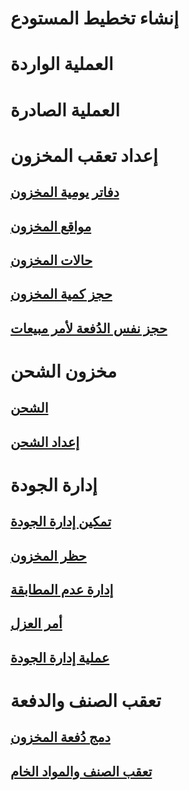# إنشاء تخطيط المستودع
# العملية الواردة
# العملية الصادرة
# إعداد تعقب المخزون
## [دفاتر يومية المخزون](inventory-journals.md)
## [مواقع المخزون](inventory-locations.md)
## [حالات المخزون](inventory-statuses.md)
## [حجز كمية المخزون](reserve-inventory-quantities.md)
## [حجز نفس الدُفعة لأمر مبيعات](../sales-marketing/reserve-same-batch-sales-order.md)
# مخزون الشحن
## [الشحن](consignment.md)
## [إعداد الشحن](set-up-consignment.md)
# إدارة الجودة
## [تمكين إدارة الجودة](enable-quality-management.md)
## [حظر المخزون](inventory-blocking.md)
## [إدارة عدم المطابقة](enable-nonconformance-management.md)
## [أمر العزل](quarantine-orders.md)
## [عملية إدارة الجودة](quality-management-processes.md)
# تعقب الصنف والدفعة
## [دمج دُفعة المخزون](merge-inventory-batches.md)
## [تعقب الصنف والمواد الخام](trace-items-raw-materials-inventory-production-sales.md)

